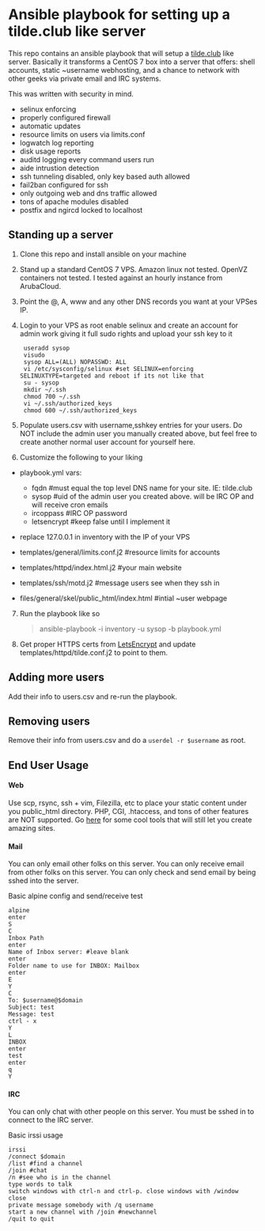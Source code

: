 # Ansible playbook for setting up a tilde.club like server

This repo contains an ansible playbook that will setup a [tilde.club](http://tilde.club) like server.  Basically it transforms a CentOS 7 box into a server that offers: shell accounts, static ~username webhosting, and a chance to network with other geeks via private email and IRC systems.   

This was written with security in mind.  
- selinux enforcing
- properly configured firewall
- automatic updates
- resource limits on users via limits.conf
- logwatch log reporting
- disk usage reports
- auditd logging every command users run
- aide intrustion detection
- ssh tunneling disabled, only key based auth allowed
- fail2ban configured for ssh
- only outgoing web and dns traffic allowed
- tons of apache modules disabled
- postfix and ngircd locked to localhost

## Standing up a server

1. Clone this repo and install ansible on your machine
2. Stand up a standard CentOS 7 VPS.  Amazon linux not tested.  OpenVZ containers not tested.  I tested against an hourly instance from ArubaCloud.
3. Point the @, A, www and any other DNS records you want at your VPSes IP. 
4. Login to your VPS as root enable selinux and create an account for admin work giving it full sudo rights and upload your ssh key to it
    
	    useradd sysop 
	    visudo
	    sysop ALL=(ALL) NOPASSWD: ALL
	    vi /etc/sysconfig/selinux #set SELINUX=enforcing SELINUXTYPE=targeted and reboot if its not like that
	    su - sysop
	    mkdir ~/.ssh
	    chmod 700 ~/.ssh
	    vi ~/.ssh/authorized_keys
	    chmod 600 ~/.ssh/authorized_keys


5. Populate users.csv with username,sshkey entries for your users. Do NOT include the admin user you manually created above, but feel free to create another normal user account for yourself here.  
6. Customize the following to your liking

- playbook.yml vars:

    - fqdn #must equal the top level DNS name for your site.  IE: tilde.club
    - sysop #uid of the admin user you created above. will be IRC OP and will receive cron emails
    - ircoppass #IRC OP password
    - letsencrypt #keep false until I implement it

- replace 127.0.0.1 in inventory with the IP of your VPS
- templates/general/limits.conf.j2  #resource limits for accounts
- templates/httpd/index.html.j2 #your main website
- templates/ssh/motd.j2 #message users see when they ssh in
- files/general/skel/public_html/index.html #intial ~user webpage 

7. Run the playbook like so 

    >ansible-playbook -i inventory -u sysop -b playbook.yml

8. Get proper HTTPS certs from [LetsEncrypt](https://certbot.eff.org/#centosrhel7-other) and update templates/httpd/tilde.conf.j2 to point to them.


## Adding more users
Add their info to users.csv and re-run the playbook.  

## Removing users
Remove their info from users.csv and do a `userdel -r $username` as root.


## End User Usage

#### Web
Use scp, rsync, ssh + vim, Filezilla, etc to place your static content under you public_html directory.  PHP, CGI, .htaccess, and tons of other features are NOT supported.  Go [here](https://www.staticgen.com/) for some cool tools that will still let you create amazing sites.  

#### Mail
You can only email other folks on this server.  You can only receive email from other folks on this server.  You can only check and send email by being sshed into the server.  

Basic alpine config and send/receive test

	alpine
	enter
	S
	C
	Inbox Path
	enter
	Name of Inbox server: #leave blank
	enter
	Folder name to use for INBOX: Mailbox
	enter
	E
	Y
	C
	To: $username@$domain
	Subject: test
	Message: test
	ctrl - x
	Y
	L
	INBOX 
	enter
	test 
	enter
	q
	Y

#### IRC
You can only chat with other people on this server.  You must be sshed in to connect to the IRC server. 

Basic irssi usage

	irssi
	/connect $domain
	/list #find a channel
	/join #chat
	/n #see who is in the channel
	type words to talk
	switch windows with ctrl-n and ctrl-p. close windows with /window close
	private message somebody with /q username
	start a new channel with /join #newchannel
	/quit to quit


